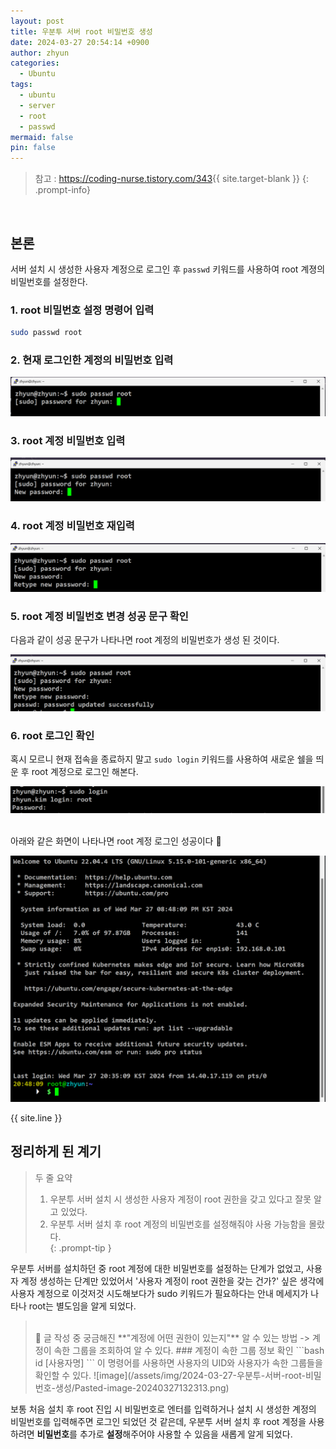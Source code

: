 ```yaml
---
layout: post
title: 우분투 서버 root 비밀번호 생성
date: 2024-03-27 20:54:14 +0900
author: zhyun
categories:
  - Ubuntu
tags:
  - ubuntu
  - server
  - root
  - passwd
mermaid: false
pin: false
---
```


> 참고 : <https://coding-nurse.tistory.com/343>{{ site.target-blank }}
{: .prompt-info}

<br>

## 본론

서버 설치 시 생성한 사용자 계정으로 로그인 후 `passwd` 키워드를 사용하여 root 계졍의 비밀번호를 설정한다.

### 1. root 비밀번호 설정 명령어 입력
```bash
sudo passwd root
```


### 2. 현재 로그인한 계정의 비밀번호 입력
![image](/assets/img/2024-03-27-우분투-서버-root-비밀번호-생성/Pasted-image-20240327204519.png)


### 3. root 계정 비밀번호 입력
![image](/assets/img/2024-03-27-우분투-서버-root-비밀번호-생성/Pasted-image-20240327204603.png)


### 4. root 계정 비밀번호 재입력
![image](/assets/img/2024-03-27-우분투-서버-root-비밀번호-생성/Pasted-image-20240327204637.png)


### 5. root 계정 비밀번호 변경 성공 문구 확인
다음과 같이 성공 문구가 나타나면 root 계정의 비밀번호가 생성 된 것이다.

![image](/assets/img/2024-03-27-우분투-서버-root-비밀번호-생성/Pasted-image-20240327204706.png)

### 6. root 로그인 확인
혹시 모르니 현재 접속을 종료하지 말고 `sudo login` 키워드를 사용하여 새로운 쉘을 띄운 후 root 계정으로 로그인 해본다.

![image](/assets/img/2024-03-27-우분투-서버-root-비밀번호-생성/Pasted-image-20240327204824.png)

<br>
아래와 같은 화면이 나타나면 root 계정 로그인 성공이다 🙂

![image](/assets/img/2024-03-27-우분투-서버-root-비밀번호-생성/Pasted-image-20240327205151.png)


{{ site.line }}

## 정리하게 된 계기 

> 두 줄 요약
 > 1. 우분투 서버 설치 시 생성한 사용자 계정이 root 권한을 갖고 있다고 잘못 알고 있었다.
 > 2. 우분투 서버 설치 후 root 계정의 비밀번호를 설정해줘야 사용 가능함을 몰랐다.  
 {: .prompt-tip }



우분투 서버를 설치하던 중 root 계정에 대한 비밀번호를 설정하는 단계가 없었고, 
사용자 계정 생성하는 단계만 있었어서 '사용자 계정이 root 권한을 갖는 건가?' 싶은 생각에 사용자 계정으로 이것저것 시도해보다가 sudo 키워드가 필요하다는 안내 메세지가 나타나 root는 별도임을 알게 되었다.  

> <br> 
> 🔎 글 작성 중 궁금해진 **"계정에 어떤 권한이 있는지"** 알 수 있는 방법  
> -> 계정이 속한 그룹을 조회하여 알 수 있다.
> ### 계정이 속한 그룹 정보 확인
> ```bash
> id [사용자명]
> ```
> 이 명령어를 사용하면 사용자의 UID와 사용자가 속한 그룹들을 확인할 수 있다.   
> ![image](/assets/img/2024-03-27-우분투-서버-root-비밀번호-생성/Pasted-image-20240327132313.png)  
>  <br> 

보통 처음 설치 후 root 진입 시 비밀번호로 엔터를 입력하거나 설치 시 생성한 계정의 비밀번호를 입력해주면 로그인 되었던 것 같은데, 우분투 서버 설치 후 root 계정을 사용하려면 **비밀번호**를 추가로 **설정**해주어야 사용할 수 있음을 새롭게 알게 되었다.




